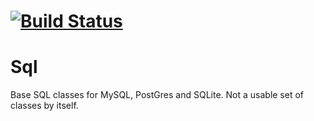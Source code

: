 [![Build Status](https://api.travis-ci.org/Eden-PHP/Sql.png)](https://travis-ci.org/Eden-PHP/Sql)
====
Sql
===

Base SQL classes for MySQL, PostGres and SQLite. Not a usable set of classes by itself.
